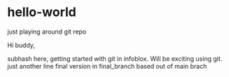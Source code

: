 # hello-world
just playing around git repo

Hi buddy,

subhash here, getting started with git in infoblox.
Will be exciting using git.
just another line
final version in final_branch based out of main brach
